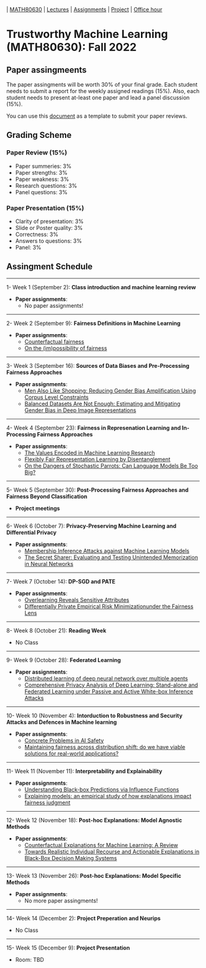 | [MATH80630](main.md) | [Lectures](lectures.md) | [Assignments](assingments.md) | [Project](project.md) | [Office hour](office_hr.md)
# Trustworthy Machine Learning (MATH80630): Fall 2022

## Paper assingmeents

The paper assingments will be worth 30% of your final grade. Each student needs to submit a report for the weekly assigned readings (15%). Also, each student needs to present at-least one paper and lead a panel discussion (15%). 

You can use this [document]() as a template to submit your paper reviews.

## Grading Scheme 

### Paper Review (15%)
- Paper summeries: 3%
- Paper strengths: 3%
- Paper weakness: 3%
- Research questions: 3%
- Panel questions: 3%

### Paper Presentation (15%)
- Clarity of presentation: 3%
- Slide or Poster quality: 3%
- Correctness: 3%
- Answers to questions: 3%
- Panel: 3%


## Assingment Schedule
___
1- <span style="font-size:1em;">Week 1 (September 2): **Class introduction and machine learning review**</span>
- **Paper assignments**: 
  * No paper assignments!

___
2- <span style="font-size:1em;">Week 2 (September 9): **Fairness Definitions in Machine Learning**</span>
- **Paper assignments**: 
  * [Counterfactual fairness](https://arxiv.org/abs/1703.06856)
  * [On the (im)possibility of fairness](https://arxiv.org/abs/1609.07236)

___
3- <span style="font-size:1em;">Week 3 (September 16): **Sources of Data Biases and Pre-Processing Fairness Approaches**</span>
- **Paper assignments**: 
  * [Men Also Like Shopping: Reducing Gender Bias Amplification Using Corpus Level Constraints](https://arxiv.org/abs/1707.09457)
  * [Balanced Datasets Are Not Enough: Estimating and Mitigating Gender Bias in Deep Image Representations](https://arxiv.org/abs/1811.08489)

___
4- <span style="font-size:1em;">Week 4 (September 23): **Fairness in Represenation Learning and In-Processing Fairness Approaches**</span>
- **Paper assignments**: 
  * [The Values Encoded in Machine Learning Research](https://arxiv.org/abs/2106.15590)
  * [Flexibly Fair Representation Learning by Disentanglement](http://proceedings.mlr.press/v97/creager19a/creager19a.pdf)
  * [On the Dangers of Stochastic Parrots: Can Language Models Be Too Big?](https://s10251.pcdn.co/pdf/2021-bender-parrots.pdf)

___
5- <span style="font-size:1em;">Week 5 (September 30): **Post-Processing Fairness Approaches and Fairness Beyond Classification**</span>
- **Project meetings**

___
6- <span style="font-size:1em;">Week 6 (October 7): **Privacy-Preserving Machine Learning and Differential Privacy**</span>
- **Paper assignments**: 
  * [Membership Inference Attacks against Machine Learning Models](https://arxiv.org/abs/1610.05820)
  * [The Secret Sharer: Evaluating and Testing Unintended Memorization in Neural Networks](https://arxiv.org/abs/1802.08232)

___
7- <span style="font-size:1em;">Week 7 (October 14): **DP-SGD and PATE**</span>
- **Paper assignments**: 
  * [Overlearning Reveals Sensitive Attributes](https://arxiv.org/abs/1905.11742)
  * [Differentially Private Empirical Risk Minimizationunder the Fairness Lens](https://proceedings.neurips.cc/paper/2021/file/e7e8f8e5982b3298c8addedf6811d500-Paper.pdf)

___
8- <span style="font-size:1em;">Week 8 (October 21): **Reading Week**</span>
- No Class
 
 
___
9- <span style="font-size:1em;">Week 9 (October 28): **Federated Learning**</span>
- **Paper assignments**: 
  * [Distributed learning of deep neural network over multiple agents](https://www.sciencedirect.com/science/article/pii/S1084804518301590)
  * [Comprehensive Privacy Analysis of Deep Learning: Stand-alone and Federated Learning under Passive and Active White-box Inference Attacks](https://arxiv.org/abs/1812.00910)

___
10- <span style="font-size:1em;">Week 10 (November 4): **Intorduction to Robustness and Security Attacks and Defences in Machine learning**</span>
- **Paper assignments**: 
  * [Concrete Problems in AI Safety](https://arxiv.org/abs/1606.06565)
  * [Maintaining fairness across distribution shift: do we have viable solutions for real-world applications?](https://arxiv.org/pdf/2202.01034)

___
11- <span style="font-size:1em;">Week 11 (November 11): **Interpretability and Explainability**</span>
- **Paper assignments**: 
  * [Understanding Black-box Predictions via Influence Functions](https://arxiv.org/abs/1703.04730)
  * [Explaining models: an empirical study of how explanations impact fairness judgment](https://dl.acm.org/doi/abs/10.1145/3301275.3302310)

___
12- <span style="font-size:1em;">Week 12 (November 18): **Post-hoc Explanations: Model Agnostic Methods**</span>
- **Paper assignments**: 
  * [Counterfactual Explanations for Machine Learning: A Review](https://arxiv.org/abs/2010.10596)
  * [Towards Realistic Individual Recourse and Actionable Explanations in Black-Box Decision Making Systems](https://arxiv.org/abs/1907.09615)

___
13- <span style="font-size:1em;">Week 13 (November 26): **Post-hoc Explanations: Model Specific Methods**</span>
- **Paper assignments**: 
  * No more paper assingments!

___
14- <span style="font-size:1em;">Week 14 (December 2): **Project Preperation and Neurips**</span>
- No Class

___
15- <span style="font-size:1em;">Week 15 (December 9): **Project Presentation**</span>
- Room: TBD 


